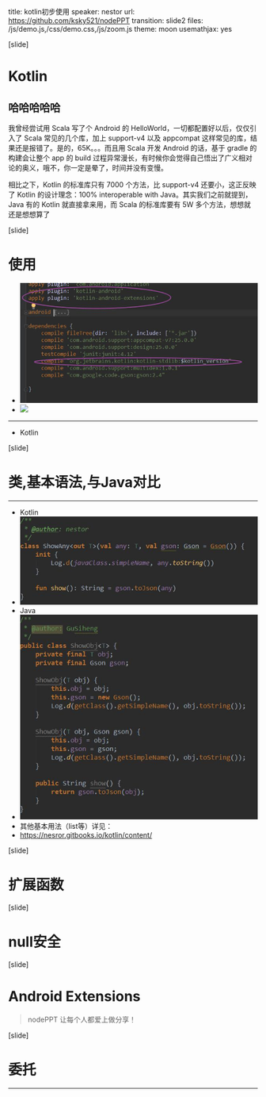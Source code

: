 title: kotlin初步使用
speaker: nestor
url: https://github.com/ksky521/nodePPT
transition: slide2
files: /js/demo.js,/css/demo.css,/js/zoom.js
theme: moon
usemathjax: yes

[slide]
# Kotlin
## 哈哈哈哈哈
我曾经尝试用 Scala 写了个 Android 的 HelloWorld，一切都配置好以后，仅仅引入了 Scala 常见的几个库，加上 support-v4 以及 appcompat 这样常见的库，结果还是报错了。是的，65K。。。而且用 Scala 开发 Android 的话，基于 gradle 的构建会让整个 app 的 build 过程异常漫长，有时候你会觉得自己悟出了广义相对论的奥义，哦不，你一定是晕了，时间并没有变慢。

相比之下，Kotlin 的标准库只有 7000 个方法，比 support-v4 还要小，这正反映了 Kotlin 的设计理念：100% interoperable with Java。其实我们之前就提到，Java 有的 Kotlin 就直接拿来用，而 Scala 的标准库要有 5W 多个方法，想想就还是想想算了

[slide]
# 使用
* ![](https://github.com/nesror/nodePPT/blob/master/img/kotlin4.jpg?raw=true)
* ![](https://github.com/nesror/nodePPT/blob/master/img/kotlin5.jpg?raw=true)
----
* Kotlin

[slide]
# 类,基本语法,与Java对比
----
* Kotlin
* ![](https://github.com/nesror/nodePPT/blob/master/img/kotlin1.jpg?raw=true)
* Java
* ![](https://github.com/nesror/nodePPT/blob/master/img/kotlin2.jpg?raw=true)
* 其他基本用法（list等）详见：
* <https://nesror.gitbooks.io/kotlin/content/>

[slide]
# 扩展函数

[slide]
# null安全

[slide]
# Android Extensions
> nodePPT 让每个人都爱上做分享！

[slide]
# 委托
----
